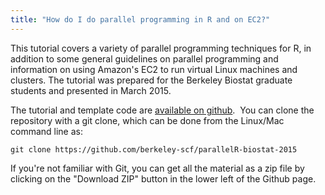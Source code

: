 ```yaml
---
title: "How do I do parallel programming in R and on EC2?"
---
```

This tutorial covers a variety of parallel programming techniques for R,
in addition to some general guidelines on parallel programming and
information on using Amazon's EC2 to run virtual Linux machines and
clusters. The tutorial was prepared for the Berkeley Biostat graduate
students and presented in March 2015.

The tutorial and template code are [available on
github](https://github.com/berkeley-scf/parallelR-biostat-2015).  You
can clone the repository with a git clone, which can be done from the
Linux/Mac command line as:

``` programlisting
git clone https://github.com/berkeley-scf/parallelR-biostat-2015
```

If you're not familiar with Git, you can get all the material as a zip
file by clicking on the "Download ZIP" button in the lower left of the
Github page.
